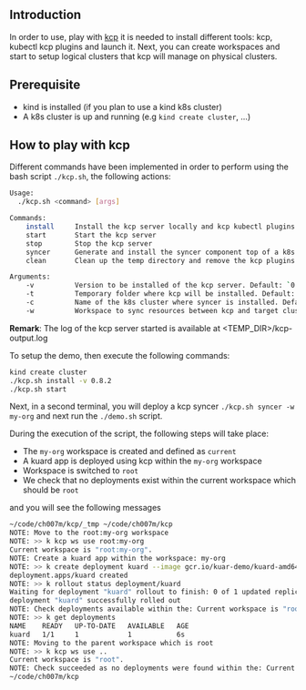 ## Introduction

In order to use, play with [kcp](https://github.com/kcp-dev/kcp) it is needed to install different tools: kcp, kubectl kcp plugins and launch it.
Next, you can create workspaces and start to setup logical clusters that kcp will manage on physical clusters.

## Prerequisite

- kind is installed (if you plan to use a kind k8s cluster)
- A k8s cluster is up and running (e.g `kind create cluster`, ...)

## How to play with kcp

Different commands have been implemented in order to perform using the bash script `./kcp.sh`, the following actions:
```bash
Usage:
  ./kcp.sh <command> [args]

Commands:
    install     Install the kcp server locally and kcp kubectl plugins
    start       Start the kcp server
    stop        Stop the kcp server
    syncer      Generate and install the syncer component top of a k8s cluster
    clean       Clean up the temp directory and remove the kcp plugins

Arguments:
    -v          Version to be installed of the kcp server. Default: `0.8.2`
    -t          Temporary folder where kcp will be installed. Default: `_tmp`
    -c          Name of the k8s cluster where syncer is installed. Default: `kind`
    -w          Workspace to sync resources between kcp and target cluster. Default: `root:my-org`
```
**Remark**: The log of the kcp server started is available at <TEMP_DIR>/kcp-output.log

To setup the demo, then execute the following commands:
```bash
kind create cluster
./kcp.sh install -v 0.8.2
./kcp.sh start
```

Next, in a second terminal, you will deploy a kcp syncer `./kcp.sh syncer -w my-org` and next run the `./demo.sh` script.

During the execution of the script, the following steps will take place:

- The `my-org` workspace is created and defined as `current`
- A kuard app is deployed using kcp within the `my-org` workspace
- Workspace is switched to `root` 
- We check that no deployments exist within the current workspace which should be `root`

and you will see the following messages
```bash
~/code/ch007m/kcp/_tmp ~/code/ch007m/kcp
NOTE: Move to the root:my-org workspace
NOTE: >> k kcp ws use root:my-org
Current workspace is "root:my-org".
NOTE: Create a kuard app within the workspace: my-org
NOTE: >> k create deployment kuard --image gcr.io/kuar-demo/kuard-amd64:blue
deployment.apps/kuard created
NOTE: >> k rollout status deployment/kuard
Waiting for deployment "kuard" rollout to finish: 0 of 1 updated replicas are available...
deployment "kuard" successfully rolled out
NOTE: Check deployments available within the: Current workspace is "root:my-org"..
NOTE: >> k get deployments
NAME    READY   UP-TO-DATE   AVAILABLE   AGE
kuard   1/1     1            1           6s
NOTE: Moving to the parent workspace which is root
NOTE: >> k kcp ws use ..
Current workspace is "root".
NOTE: Check succeeded as no deployments were found within the: Current workspace is "root"..
~/code/ch007m/kcp
```